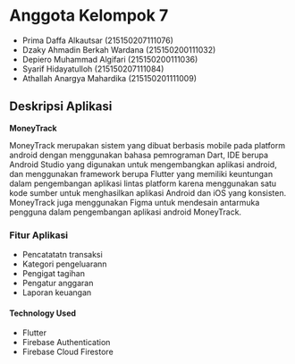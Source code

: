 # Anggota Kelompok 7
- Prima Daffa Alkautsar         (215150207111076)
- Dzaky Ahmadin Berkah Wardana  (215150200111032)
- Depiero Muhammad Algifari     (215150200111036)
- Syarif Hidayatulloh           (215150207111084)
- Athallah Anargya Mahardika    (215150201111009)

## Deskripsi Aplikasi
**MoneyTrack**

MoneyTrack merupakan sistem yang dibuat berbasis mobile pada
platform android dengan menggunakan bahasa pemrograman Dart, IDE
berupa Android Studio yang digunakan untuk mengembangkan aplikasi
android, dan menggunakan framework berupa Flutter yang memiliki
keuntungan dalam pengembangan aplikasi lintas platform karena
menggunakan satu kode sumber untuk menghasilkan aplikasi Android dan
iOS yang konsisten. MoneyTrack juga menggunakan Figma untuk
mendesain antarmuka pengguna dalam pengembangan aplikasi android
MoneyTrack.

### Fitur Aplikasi
* Pencatatatn transaksi
* Kategori pengeluarann
* Pengigat tagihan
* Pengatur anggaran
* Laporan keuangan

#### Technology Used
* Flutter
* Firebase Authentication
* Firebase Cloud Firestore

